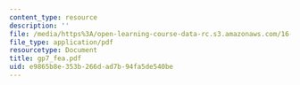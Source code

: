```yaml
---
content_type: resource
description: ''
file: /media/https%3A/open-learning-course-data-rc.s3.amazonaws.com/16-810-engineering-design-and-rapid-prototyping-january-iap-2005/e9865b8e353b266dad7b94fa5de540be_gp7_fea.pdf
file_type: application/pdf
resourcetype: Document
title: gp7_fea.pdf
uid: e9865b8e-353b-266d-ad7b-94fa5de540be
---
```

